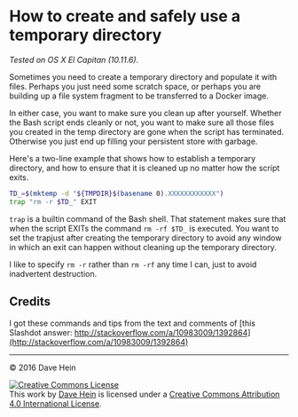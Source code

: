 # How to create and safely use a temporary directory

_Tested on OS X El Capitan (10.11.6)._

Sometimes you need to create a temporary directory and populate it with files. Perhaps you just need some scratch space, or perhaps you are building up a file system fragment to be transferred to a Docker image.

In either case, you want to make sure you clean up after yourself. Whether the Bash script ends cleanly or not, you want to make sure all those files you created in the temp directory are gone when the script has terminated. Otherwise you just end up filling your persistent store with garbage.

Here's a two-line example that shows how to establish a temporary directory, and how to ensure that it is cleaned up no matter how the script exits.

```bash
TD_=$(mktemp -d "${TMPDIR}$(basename 0).XXXXXXXXXXXX")
trap "rm -r $TD_" EXIT
```

`trap` is a builtin command of the Bash shell. That statement makes sure that when the script EXITs the command `rm -rf $TD_` is executed. You want to set the trapjust after creating the temporary directory to avoid any window in which an exit can happen without cleaning up the temporary directory.

I like to specify `rm -r` rather than `rm -rf` any time I can, just to avoid inadvertent destruction.

## Credits

I got these commands and tips from the text and comments of [this Slashdot answer: http://stackoverflow.com/a/10983009/1392864](http://stackoverflow.com/a/10983009/1392864)

---

&copy; 2016 Dave Hein

<a rel="license" href="http://creativecommons.org/licenses/by/4.0/"><img alt="Creative Commons License" style="border-width:0" src="https://i.creativecommons.org/l/by/4.0/88x31.png" /></a><br />This <span xmlns:dct="http://purl.org/dc/terms/" href="http://purl.org/dc/dcmitype/Text" rel="dct:type">work</span> by <a xmlns:cc="http://creativecommons.org/ns#" href="https://github.com/JeNeSuisPasDave/til" property="cc:attributionName" rel="cc:attributionURL">Dave Hein</a> is licensed under a <a rel="license" href="http://creativecommons.org/licenses/by/4.0/">Creative Commons Attribution 4.0 International License</a>.

